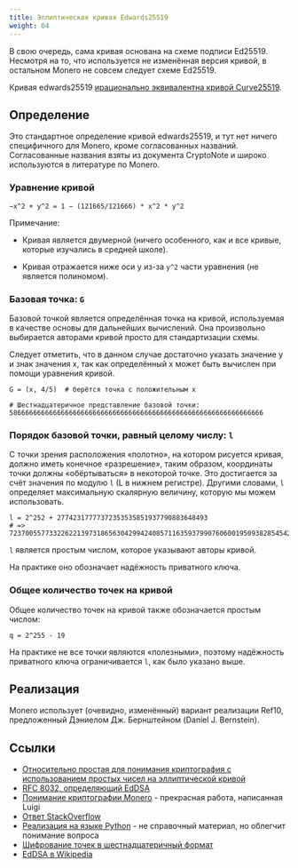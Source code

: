 ```yaml
---
title: Эллиптическая кривая Edwards25519
weight: 04
---
```


В свою очередь, сама кривая основана на схеме подписи Ed25519.
Несмотря на то, что используется не изменённая версия кривой, в остальном Monero не совсем следует схеме Ed25519.

Кривая edwards25519 [ирационально эквивалентна кривой Curve25519](https://tools.ietf.org/html/rfc7748#section-4.1).

## Определение

Это стандартное определение кривой edwards25519, и тут нет ничего специфичного для Monero, кроме согласованных названий.
Согласованные названия взяты из документа CryptoNote и широко используются в литературе по Monero.

### Уравнение кривой

    −x^2 + y^2 = 1 − (121665/121666) * x^2 * y^2

Примечание:

* Кривая является двумерной (ничего особенного, как и все кривые, которые изучались в средней школе).

* Кривая отражается ниже оси y из-за `y^2` части уравнения (не является полиномом).

### Базовая точка: `G`

Базовой точкой является определённая точка на кривой, используемая в качестве основы для дальнейших вычислений.
Она произвольно выбирается авторами кривой просто для стандартизации схемы.

Следует отметить, что в данном случае достаточно указать значение y и знак значения x, так как определённый x может быть вычислен при помощи уравнения кривой.

    G = (x, 4/5)  # берётся точка с положительным x

    # Шестнадцатеричное представление базовой точки:
    5866666666666666666666666666666666666666666666666666666666666666    

### Порядок базовой точки, равный целому числу: `l`

С точки зрения расположения «полотно», на котором рисуется кривая, должно иметь конечное «разрешение», таким образом, координаты точки должны «обёртываться» в некоторой точке.
Это достигается за счёт значения по модулю `l` (L в нижнем регистре). Другими словами, `l` определяет максимальную скалярную величину, которую мы можем использовать.

    l = 2^252 + 27742317777372353535851937790883648493
    # => 7237005577332262213973186563042994240857116359379907606001950938285454250989

`l` является простым числом, которое указывают авторы кривой.

На практике оно обозначает надёжность приватного ключа.

### Общее количество точек на кривой

Общее количество точек на кривой также обозначается простым числом:

    q = 2^255 - 19

На практике не все точки являются «полезными», поэтому надёжность приватного ключа ограничивается `l`, как было указано выше.

## Реализация

Monero использует (очевидно, изменённый) вариант реализации Ref10, предложенный Дэниелом Дж. Бернштейном (Daniel J. Bernstein).

## Ссылки

* [Относительно простая для понимания криптография с использованием простых чисел на эллиптической кривой](https://blog.cloudflare.com/a-relatively-easy-to-understand-primer-on-elliptic-curve-cryptography/)
* [RFC 8032, определяющий EdDSA](https://tools.ietf.org/html/rfc8032)
* [Понимание криптографии Monero](https://xmr.ru/threads/18/) - прекрасная работа, написанная Luigi
* [Ответ StackOverflow](https://monero.stackexchange.com/questions/2290/why-how-does-monero-generate-public-ed25519-keys-without-using-the-standard-publ)
* [Реализация на языке Python](https://github.com/monero-project/mininero/blob/master/ed25519.py) - не справочный материал, но облегчит понимание вопроса
* [Шифрование точек в шестнадцатеричный формат](https://monero.stackexchange.com/questions/6050/what-is-the-base-point-g-from-the-whitepaper-and-how-is-it-represented-as-a)
* [EdDSA в Wikipedia](https://en.wikipedia.org/wiki/EdDSA)
